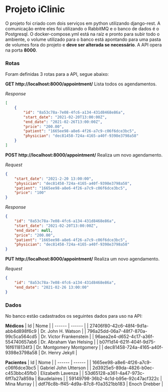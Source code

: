 # Projeto iClinic

O projeto foi criado com dois serviços em python utilizando django-rest. A comunicação entre eles foi utilizando o RabbitMQ e o banco de dados é o Postgresql. O docker-compose.yml está na raíz e pronto para subir todo o ambiente, o volume utilizado para o banco está apontando para uma pasta de volumes fora do projeto e **deve ser alterada se necessário**. A API opera na porta **8000**.

### Rotas
Foram definidas 3 rotas para a API, segue abaixo:

**GET http://localhost:8000/appointment/**
Lista todos os agendamentos.

*Response*
```json
[
    {
        "id": "8a53c78a-7e08-4fc6-a134-431d8468e86a",
        "start_date": "2021-02-20T13:00:00Z",
        "end_date": "2021-02-26T13:00:00Z",
        "price": "200.00",
        "patient": "1665ee98-a8e6-4f26-a7c9-c06f6dce3bc5",
        "physician": "dec81458-724a-4165-a40f-9398e3798a58"
    }
]
```

**POST http://localhost:8000/appointment/**
Realiza um novo agendamento.

*Request*
```json
{
	"start_date": "2021-2-20 13:00:00",
	"physician": "dec81458-724a-4165-a40f-9398e3798a58",
	"patient": "1665ee98-a8e6-4f26-a7c9-c06f6dce3bc5",
	"price": "100"
}
```

*Response*
```json
{
    "id": "8a53c78a-7e08-4fc6-a134-431d8468e86a",
    "start_date": "2021-02-20T13:00:00Z",
    "end_date": null,
    "price": "200.00",
    "patient": "1665ee98-a8e6-4f26-a7c9-c06f6dce3bc5",
    "physician": "dec81458-724a-4165-a40f-9398e3798a58"
}
```

**PUT http://localhost:8000/appointment/**
Realiza um novo agendamento.

*Request*
```json
{
	"id": "8a53c78a-7e08-4fc6-a134-431d8468e86a",
	"end_date": "2021-02-26 13:00:00"
}
```


### Dados

No banco estão cadastrados os seguintes dados para uso na API:

**Médicos**
| Id | Nome |
| ------ | ------ |
| 27406f80-42c6-48f4-9d1a-abb4d898f6c9 | Dr. John H. Watson |
| 796a25dd-06a7-48f7-870a-99c5ca564cd5 | Dr. Victor Frankenstein |
| 96aea2e4-d652-4c17-a36f-554740657ab6 | Dr. Abraham Van Helsing |
| b07f1d14-621f-404f-9d75-16f6118134f3 | Dr. Montgomery Montgomery |
| dec81458-724a-4165-a40f-9398e3798a58 | Dr. Henry Jekyll |

**Pacientes**
| Id | Nome |
| ------ | ------ |
| 1665ee98-a8e6-4f26-a7c9-c06f6dce3bc5 | Gabriel John Utterson |
| 2d3925e5-89da-4826-b0ec-c453bbc45fb0 | Elizabeth Lavenza |
| 53d65128-a361-4a47-973c-6ff7a27a859a | Baudelaires |
| 59149798-36b2-4c1d-b95e-92c47acf322c | Mina Murray |
| ddf76c8b-ff45-4d9a-87c8-f0a3521bb183 | Enoch Drebber |
